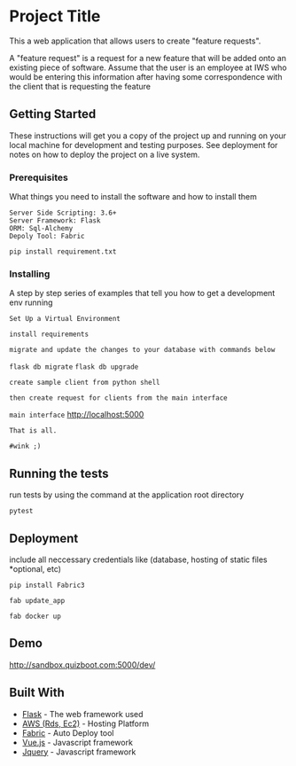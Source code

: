 # Project Title

This a web application that allows users to create "feature requests".

A "feature request" is a request for a new feature that will be added onto an existing piece of software. Assume that the user is an employee at IWS who would be entering this information after having some correspondence with the client that is requesting the feature

## Getting Started

These instructions will get you a copy of the project up and running on your local machine for development and testing purposes. See deployment for notes on how to deploy the project on a live system.

### Prerequisites

What things you need to install the software and how to install them

```
Server Side Scripting: 3.6+
Server Framework: Flask
ORM: Sql-Alchemy
Depoly Tool: Fabric
```

`pip install requirement.txt`

### Installing

A step by step series of examples that tell you how to get a development env running


```
Set Up a Virtual Environment
```

```
install requirements
```

```
migrate and update the changes to your database with commands below
```

`flask db migrate`
`flask db upgrade`

```
create sample client from python shell
```

```
then create request for clients from the main interface
```


`main interface` <http://localhost:5000>

```
That is all.
```

```
#wink ;)
```

## Running the tests

run tests by using the command at the application root directory

`pytest`



## Deployment

include all neccessary credentials like (database, hosting of static files *optional, etc)

`pip install Fabric3`

`fab update_app`

`fab docker up`

## Demo
<http://sandbox.quizboot.com:5000/dev/>

## Built With

* [Flask](http://flask.pocoo.org/) - The web framework used
* [AWS (Rds, Ec2)](https://s3.console.aws.amazon.com/) - Hosting Platform
* [Fabric](http://www.fabfile.org/) - Auto Deploy tool
* [Vue.js](https://vuejs.org/) - Javascript framework
* [Jquery](https://jquery.com/) - Javascript framework

